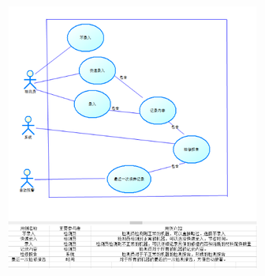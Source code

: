 ![image](https://github.com/lzy199552/MIS/raw/master/zuoye4/zuoye.png)
![image](https://github.com/lzy199552/MIS/raw/master/zuoye4/323.png)
